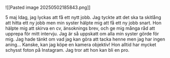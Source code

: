 ![[Pasted image 20250502185843.png]]

5 maj 
Idag, jag lyckas att få ett nytt jobb. Jag tyckte att det ska ta skitlång att hitta ett ny jobb men min syster hälpte mig att få ett ny jobb snart. Hon hälpte mig att skirva en cv, änsoknings brev, och ge mig många råd att upprepa för mitt intervju. Jag är så uppskatt om alla min syster görde för mig. Jag hade tänkt om vad jag kan göra att tacka henne men jag har ingen aning... Kanske, kan jag köpe en kamera objektiv! Hon alltid har mycket schysst foton på Instagram. Jag tror att hon kan bli en pro. 